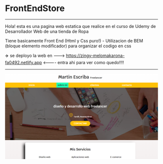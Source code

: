 # FrontEndStore
--------------------------------------------------------------------------------------------------------------------------------

Hola! esta es una pagina web estatica que realice en el curso de Udemy de Desarrollador Web de una tienda de Ropa

Tiene basicamente Front End (Html y Css puro!) - Utilizacion de BEM (bloque elemento modificador) para organizar el codigo en css


:airplane: se deployo la web en ---> https://zingy-melomakarona-fa0492.netlify.app <---- entra ahi para ver como quedo!!!! 

------------------------------------------------------------------------------------------------------------------------------------


![Imagen del blog ](https://github.com/MEscriba/Freelancer/blob/main/Captura.PNG)